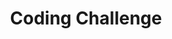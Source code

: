 ---
title: "Coding Challenge"
layout: category
permalink: /categories/coding-challenge/
author_profile: true
taxonomy: Coding Challenge
# sidebar:
#   nav: "categories"
---